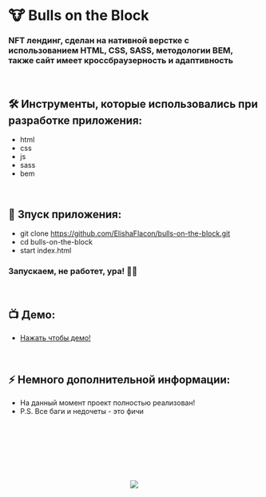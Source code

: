<h1> 
     🐮 Bulls on the Block
</h1>

<h3>
NFT лендинг, сделан на нативной верстке с использованием HTML, CSS, SASS, методологии BEM, также сайт имеет кроссбраузерность и адаптивность
</h3>


</br>



<h2>
  🛠️ Инструменты, которые использовались при разработке приложения:
</h2>

- html
- css
- js
- sass
- bem



</br>



<h2>
  🚀 Зпуск приложения:
</h2>

- git clone https://github.com/ElishaFlacon/bulls-on-the-block.git
- cd bulls-on-the-block
- start index.html
<h3>
    Запускаем, не работет, ура! 🗿🚬
</h3>



</br>



<h2>
 📺 Демо:
</h2>

- <a href="https://elishaflacon.github.io/bulls-on-the-block/">Нажать чтобы демо!</a>



</br>



<h2>
⚡ Немного дополнительной информации:
</h2>

- На данный момент проект полностью реализован!
- P.S. Все баги и недочеты - это фичи




<br/>
<br/>
<br/>
<br/>
<br/>
<br/>



<p align="center">
  <img src="https://capsule-render.vercel.app/api?type=waving&color=d179b8&height=64&section=footer"/>
</p>
